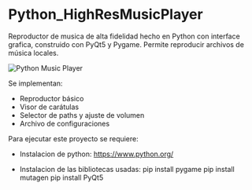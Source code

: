 # Python_HighResMusicPlayer
Reproductor de musica de alta fidelidad hecho en Python con interface grafica, construido con PyQt5 y Pygame. Permite reproducir archivos de música locales.

![Python Music Player](https://github.com/Gonz007/Rar/blob/main/Python_music_player.png)

Se implementan:

- Reproductor básico
- Visor de carátulas
- Selector de paths y ajuste de volumen
- Archivo de configuraciones


Para ejecutar este proyecto se requiere:
- Instalacion de python:
https://www.python.org/

- Instalacion de las bibliotecas usadas:
pip install pygame
pip install mutagen
pip install PyQt5
